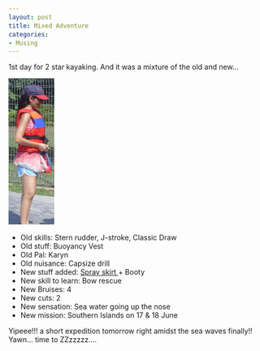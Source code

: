 ```yaml
---
layout: post
title: Mixed Adventure
categories:
- Musing
---
```


1st day for 2 star kayaking. And it was a mixture of the old and new...

![](/img/gf.jpg)

- Old skills: Stern rudder, J-stroke, Classic Draw
- Old stuff: Buoyancy Vest
- Old Pal: Karyn
- Old nuisance: Capsize drill
- New stuff added: [Spray skirt ](http://www.outdooreyes.com/choosesprayskirt.php3) + Booty
- New skill to learn: Bow rescue
- New Bruises: 4
- New cuts: 2
- New sensation: Sea water going up the nose
- New mission: Southern Islands on 17 & 18 June

Yipeee!!! a short expedition tomorrow right amidst the sea waves finally!! Yawn... time to ZZzzzzz....
